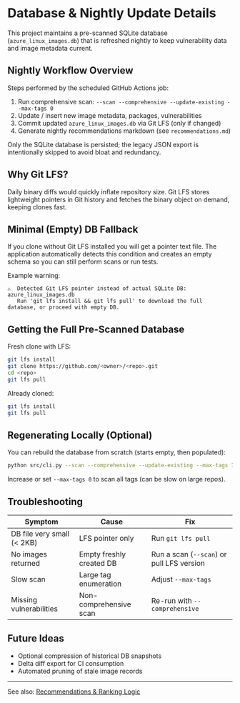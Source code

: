 # Database & Nightly Update Details

This project maintains a pre-scanned SQLite database (`azure_linux_images.db`) that is refreshed nightly to keep vulnerability data and image metadata current.

## Nightly Workflow Overview

Steps performed by the scheduled GitHub Actions job:
1. Run comprehensive scan: `--scan --comprehensive --update-existing --max-tags 0`
2. Update / insert new image metadata, packages, vulnerabilities
3. Commit updated `azure_linux_images.db` via Git LFS (only if changed)
4. Generate nightly recommendations markdown (see `recommendations.md`)

Only the SQLite database is persisted; the legacy JSON export is intentionally skipped to avoid bloat and redundancy.

## Why Git LFS?

Daily binary diffs would quickly inflate repository size. Git LFS stores lightweight pointers in Git history and fetches the binary object on demand, keeping clones fast.

## Minimal (Empty) DB Fallback

If you clone without Git LFS installed you will get a pointer text file. The application automatically detects this condition and creates an empty schema so you can still perform scans or run tests.

Example warning:
```
⚠️  Detected Git LFS pointer instead of actual SQLite DB: azure_linux_images.db
   Run 'git lfs install && git lfs pull' to download the full database, or proceed with empty DB.
```

## Getting the Full Pre-Scanned Database

Fresh clone with LFS:
```bash
git lfs install
git clone https://github.com/<owner>/<repo>.git
cd <repo>
git lfs pull
```

Already cloned:
```bash
git lfs install
git lfs pull
```

## Regenerating Locally (Optional)

You can rebuild the database from scratch (starts empty, then populated):
```bash
python src/cli.py --scan --comprehensive --update-existing --max-tags 10 --database azure_linux_images.json
```
Increase or set `--max-tags 0` to scan all tags (can be slow on large repos).

## Troubleshooting

| Symptom | Cause | Fix |
| ------- | ----- | --- |
| DB file very small (< 2KB) | LFS pointer only | Run `git lfs pull` |
| No images returned | Empty freshly created DB | Run a scan (`--scan`) or pull LFS version |
| Slow scan | Large tag enumeration | Adjust `--max-tags` |
| Missing vulnerabilities | Non-comprehensive scan | Re-run with `--comprehensive` |

## Future Ideas

- Optional compression of historical DB snapshots
- Delta diff export for CI consumption
- Automated pruning of stale image records

---
See also: [Recommendations & Ranking Logic](recommendations.md)
